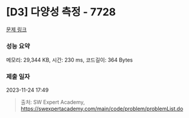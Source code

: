 # [D3] 다양성 측정 - 7728 

[문제 링크](https://swexpertacademy.com/main/code/problem/problemDetail.do?contestProbId=AWq40NEKLyADFARG) 

### 성능 요약

메모리: 29,344 KB, 시간: 230 ms, 코드길이: 364 Bytes

### 제출 일자

2023-11-24 17:49



> 출처: SW Expert Academy, https://swexpertacademy.com/main/code/problem/problemList.do